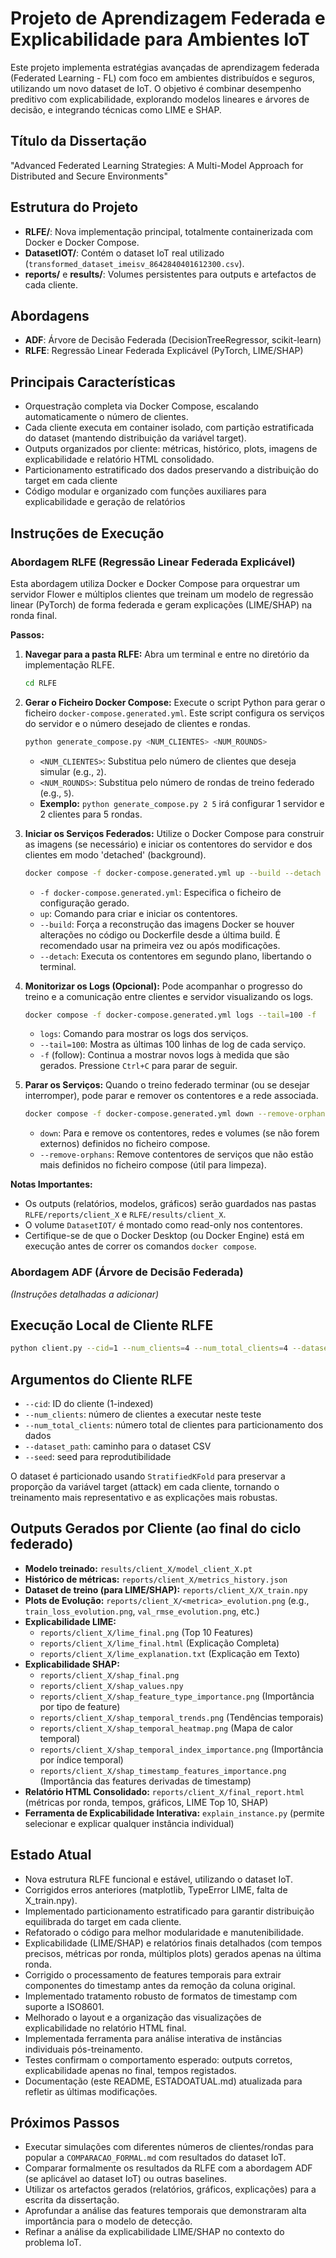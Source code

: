 # Projeto de Aprendizagem Federada e Explicabilidade para Ambientes IoT

Este projeto implementa estratégias avançadas de aprendizagem federada (Federated Learning - FL) com foco em ambientes distribuídos e seguros, utilizando um novo dataset de IoT. O objetivo é combinar desempenho preditivo com explicabilidade, explorando modelos lineares e árvores de decisão, e integrando técnicas como LIME e SHAP.

## Título da Dissertação
"Advanced Federated Learning Strategies: A Multi-Model Approach for Distributed and Secure Environments"

## Estrutura do Projeto
- **RLFE/**: Nova implementação principal, totalmente containerizada com Docker e Docker Compose.
- **DatasetIOT/**: Contém o dataset IoT real utilizado (`transformed_dataset_imeisv_8642840401612300.csv`).
- **reports/** e **results/**: Volumes persistentes para outputs e artefactos de cada cliente.

## Abordagens
- **ADF**: Árvore de Decisão Federada (DecisionTreeRegressor, scikit-learn)
- **RLFE**: Regressão Linear Federada Explicável (PyTorch, LIME/SHAP)

## Principais Características
- Orquestração completa via Docker Compose, escalando automaticamente o número de clientes.
- Cada cliente executa em container isolado, com partição estratificada do dataset (mantendo distribuição da variável target).
- Outputs organizados por cliente: métricas, histórico, plots, imagens de explicabilidade e relatório HTML consolidado.
- Particionamento estratificado dos dados preservando a distribuição do target em cada cliente
- Código modular e organizado com funções auxiliares para explicabilidade e geração de relatórios

## Instruções de Execução

### Abordagem RLFE (Regressão Linear Federada Explicável)

Esta abordagem utiliza Docker e Docker Compose para orquestrar um servidor Flower e múltiplos clientes que treinam um modelo de regressão linear (PyTorch) de forma federada e geram explicações (LIME/SHAP) na ronda final.

**Passos:**

1.  **Navegar para a pasta RLFE:**
    Abra um terminal e entre no diretório da implementação RLFE.
    ```sh
    cd RLFE
    ```

2.  **Gerar o Ficheiro Docker Compose:**
    Execute o script Python para gerar o ficheiro `docker-compose.generated.yml`. Este script configura os serviços do servidor e o número desejado de clientes e rondas.
    ```sh
    python generate_compose.py <NUM_CLIENTES> <NUM_ROUNDS>
    ```
    *   `<NUM_CLIENTES>`: Substitua pelo número de clientes que deseja simular (e.g., `2`).
    *   `<NUM_ROUNDS>`: Substitua pelo número de rondas de treino federado (e.g., `5`).
    *   **Exemplo:** `python generate_compose.py 2 5` irá configurar 1 servidor e 2 clientes para 5 rondas.

3.  **Iniciar os Serviços Federados:**
    Utilize o Docker Compose para construir as imagens (se necessário) e iniciar os contentores do servidor e dos clientes em modo 'detached' (background).
    ```sh
    docker compose -f docker-compose.generated.yml up --build --detach
    ```
    *   `-f docker-compose.generated.yml`: Especifica o ficheiro de configuração gerado.
    *   `up`: Comando para criar e iniciar os contentores.
    *   `--build`: Força a reconstrução das imagens Docker se houver alterações no código ou Dockerfile desde a última build. É recomendado usar na primeira vez ou após modificações.
    *   `--detach`: Executa os contentores em segundo plano, libertando o terminal.

4.  **Monitorizar os Logs (Opcional):**
    Pode acompanhar o progresso do treino e a comunicação entre clientes e servidor visualizando os logs.
    ```sh
    docker compose -f docker-compose.generated.yml logs --tail=100 -f
    ```
    *   `logs`: Comando para mostrar os logs dos serviços.
    *   `--tail=100`: Mostra as últimas 100 linhas de log de cada serviço.
    *   `-f` (follow): Continua a mostrar novos logs à medida que são gerados. Pressione `Ctrl+C` para parar de seguir.

5.  **Parar os Serviços:**
    Quando o treino federado terminar (ou se desejar interromper), pode parar e remover os contentores e a rede associada.
    ```sh
    docker compose -f docker-compose.generated.yml down --remove-orphans
    ```
    *   `down`: Para e remove os contentores, redes e volumes (se não forem externos) definidos no ficheiro compose.
    *   `--remove-orphans`: Remove contentores de serviços que não estão mais definidos no ficheiro compose (útil para limpeza).

**Notas Importantes:**

*   Os outputs (relatórios, modelos, gráficos) serão guardados nas pastas `RLFE/reports/client_X` e `RLFE/results/client_X`.
*   O volume `DatasetIOT/` é montado como read-only nos contentores.
*   Certifique-se de que o Docker Desktop (ou Docker Engine) está em execução antes de correr os comandos `docker compose`.

### Abordagem ADF (Árvore de Decisão Federada)

*(Instruções detalhadas a adicionar)*

## Execução Local de Cliente RLFE

```bash
python client.py --cid=1 --num_clients=4 --num_total_clients=4 --dataset_path=../DatasetIOT/transformed_dataset_imeisv_8642840401612300.csv
```

## Argumentos do Cliente RLFE
- `--cid`: ID do cliente (1-indexed)
- `--num_clients`: número de clientes a executar neste teste
- `--num_total_clients`: número total de clientes para particionamento dos dados
- `--dataset_path`: caminho para o dataset CSV
- `--seed`: seed para reprodutibilidade

O dataset é particionado usando `StratifiedKFold` para preservar a proporção da variável target (attack) em cada cliente, tornando o treinamento mais representativo e as explicações mais robustas.

## Outputs Gerados por Cliente (ao final do ciclo federado)
- **Modelo treinado:** `results/client_X/model_client_X.pt`
- **Histórico de métricas:** `reports/client_X/metrics_history.json`
- **Dataset de treino (para LIME/SHAP):** `reports/client_X/X_train.npy`
- **Plots de Evolução:** `reports/client_X/<metrica>_evolution.png` (e.g., `train_loss_evolution.png`, `val_rmse_evolution.png`, etc.)
- **Explicabilidade LIME:**
    - `reports/client_X/lime_final.png` (Top 10 Features)
    - `reports/client_X/lime_final.html` (Explicação Completa)
    - `reports/client_X/lime_explanation.txt` (Explicação em Texto)
- **Explicabilidade SHAP:**
    - `reports/client_X/shap_final.png`
    - `reports/client_X/shap_values.npy`
    - `reports/client_X/shap_feature_type_importance.png` (Importância por tipo de feature)
    - `reports/client_X/shap_temporal_trends.png` (Tendências temporais)
    - `reports/client_X/shap_temporal_heatmap.png` (Mapa de calor temporal)
    - `reports/client_X/shap_temporal_index_importance.png` (Importância por índice temporal)
    - `reports/client_X/shap_timestamp_features_importance.png` (Importância das features derivadas de timestamp)
- **Relatório HTML Consolidado:** `reports/client_X/final_report.html` (métricas por ronda, tempos, gráficos, LIME Top 10, SHAP)
- **Ferramenta de Explicabilidade Interativa:** `explain_instance.py` (permite selecionar e explicar qualquer instância individual)

## Estado Atual
- Nova estrutura RLFE funcional e estável, utilizando o dataset IoT.
- Corrigidos erros anteriores (matplotlib, TypeError LIME, falta de X_train.npy).
- Implementado particionamento estratificado para garantir distribuição equilibrada do target em cada cliente.
- Refatorado o código para melhor modularidade e manutenibilidade.
- Explicabilidade (LIME/SHAP) e relatórios finais detalhados (com tempos precisos, métricas por ronda, múltiplos plots) gerados apenas na última ronda.
- Corrigido o processamento de features temporais para extrair componentes do timestamp antes da remoção da coluna original.
- Implementado tratamento robusto de formatos de timestamp com suporte a ISO8601.
- Melhorado o layout e a organização das visualizações de explicabilidade no relatório HTML final.
- Implementada ferramenta para análise interativa de instâncias individuais pós-treinamento.
- Testes confirmam o comportamento esperado: outputs corretos, explicabilidade apenas no final, tempos registados.
- Documentação (este README, ESTADOATUAL.md) atualizada para refletir as últimas modificações.

## Próximos Passos
- Executar simulações com diferentes números de clientes/rondas para popular a `COMPARACAO_FORMAL.md` com resultados do dataset IoT.
- Comparar formalmente os resultados da RLFE com a abordagem ADF (se aplicável ao dataset IoT) ou outras baselines.
- Utilizar os artefactos gerados (relatórios, gráficos, explicações) para a escrita da dissertação.
- Aprofundar a análise das features temporais que demonstraram alta importância para o modelo de detecção.
- Refinar a análise da explicabilidade LIME/SHAP no contexto do problema IoT.